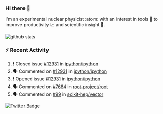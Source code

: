 ### Hi there 👋 

I'm an experimental nuclear physicist :atom: with an interest in tools :wrench: to improve productivity :chart_with_upwards_trend: and scientific insight :telescope:.

![github stats](https://github-readme-stats.vercel.app/api?username=agoose77&show_icons=true&hide_rank=true&hide_title=true&bg_color=30,e76445,904e95&text_color=efe3ec&icon_color=efe3ec)
<!--
**agoose77/agoose77** is a ✨ _special_ ✨ repository because its `README.md` (this file) appears on your GitHub profile.

Here are some ideas to get you started:

- 🔭 I’m currently working on ...
- 🌱 I’m currently learning ...
- 👯 I’m looking to collaborate on ...
- 🤔 I’m looking for help with ...
- 💬 Ask me about ...
- 📫 How to reach me: ...
- 😄 Pronouns: ...
- ⚡ Fun fact: ...
-->

### :zap: Recent Activity
<!--START_SECTION:activity-->
1. ❗️ Closed issue [#12931](https://github.com/ipython/ipython/issues/12931) in [ipython/ipython](https://github.com/ipython/ipython)
2. 🗣 Commented on [#12931](https://github.com/ipython/ipython/issues/12931) in [ipython/ipython](https://github.com/ipython/ipython)
3. ❗️ Opened issue [#12931](https://github.com/ipython/ipython/issues/12931) in [ipython/ipython](https://github.com/ipython/ipython)
4. 🗣 Commented on [#7684](https://github.com/root-project/root/issues/7684) in [root-project/root](https://github.com/root-project/root)
5. 🗣 Commented on [#99](https://github.com/scikit-hep/vector/issues/99) in [scikit-hep/vector](https://github.com/scikit-hep/vector)
<!--END_SECTION:activity-->


[![Twitter Badge](https://img.shields.io/twitter/follow/agoose77?style=flat-square&logo=Twitter&logoColor=white&color=cornflowerblue)](https://twitter.com/agoose77)
